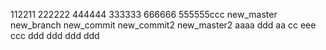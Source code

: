 112211
222222
444444
333333
666666
555555ccc
new_master
new_branch
new_commit
new_commit2
new_master2
aaaa
ddd
aa
cc
eee
ccc
ddd
ddd
ddd
ddd